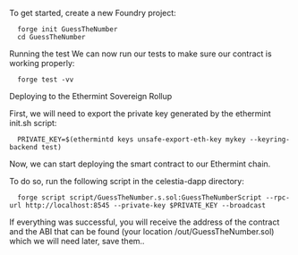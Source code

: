 To get started, create a new Foundry project:

      forge init GuessTheNumber
      cd GuessTheNumber
      
Running the test
We can now run our tests to make sure our contract is working properly:

      forge test -vv
      
Deploying to the Ethermint Sovereign Rollup

First, we will need to export the private key generated by the ethermint init.sh script:

      PRIVATE_KEY=$(ethermintd keys unsafe-export-eth-key mykey --keyring-backend test)
      
Now, we can start deploying the smart contract to our Ethermint chain.

To do so, run the following script in the celestia-dapp directory:

      forge script script/GuessTheNumber.s.sol:GuessTheNumberScript --rpc-url http://localhost:8545 --private-key $PRIVATE_KEY --broadcast
      
 If everything was successful, you will receive the address of the contract and the ABI that can be found (your location /out/GuessTheNumber.sol) which we will need later, save them..
      
      
      
      
      
      
      
      
